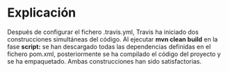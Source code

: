 # Explicación
Después de configurar el fichero .travis.yml, Travis ha iniciado dos construcciones simultáneas del código. Al ejecutar **mvn clean build** en la fase **script:** se han descargado todas las dependencias definidas en el fichero pom.xml, posteriormente se ha compilado el código del proyecto y se ha empaquetado. Ambas construcciones han sido satisfactorias.

